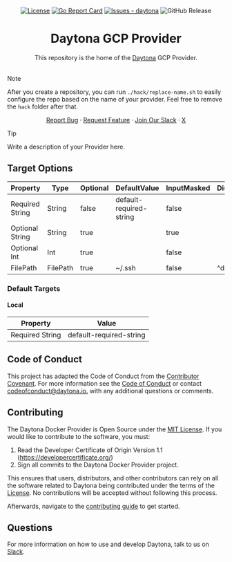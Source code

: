 <div align="center">

[![License](https://img.shields.io/badge/License-MIT-blue)](#license)
[![Go Report Card](https://goreportcard.com/badge/github.com/daytonaio/daytona-provider-gcp)](https://goreportcard.com/report/github.com/daytonaio/daytona-provider-gcp)
[![Issues - daytona](https://img.shields.io/github/issues/daytonaio/daytona-gcp-provider)](https://github.com/daytonaio/daytona-provider-gcp/issues)
![GitHub Release](https://img.shields.io/github/v/release/daytonaio/daytona-gcp-provider)

</div>


<h1 align="center">Daytona GCP Provider</h1>
<div align="center">
This repository is the home of the <a href="https://github.com/daytonaio/daytona">Daytona</a> GCP Provider.
</div>
</br>

> [!NOTE]
> After you create a repository, you can run `./hack/replace-name.sh` to easily configure the repo based on the name of your provider. Feel free to remove the `hack` folder after that.

<p align="center">
  <a href="https://github.com/daytonaio/daytona-provider-gcp/issues/new?assignees=&labels=bug&projects=&template=bug_report.md&title=%F0%9F%90%9B+Bug+Report%3A+">Report Bug</a>
    ·
  <a href="https://github.com/daytonaio/daytona-provider-gcp/issues/new?assignees=&labels=enhancement&projects=&template=feature_request.md&title=%F0%9F%9A%80+Feature%3A+">Request Feature</a>
    ·
  <a href="https://go.daytona.io/slack">Join Our Slack</a>
    ·
  <a href="https://x.com/Daytonaio">X</a>
</p>

> [!TIP]
> Write a description of your Provider here. 

## Target Options

| Property                	| Type     	| Optional 	| DefaultValue                	| InputMasked 	| DisabledPredicate 	|
|-------------------------	|----------	|----------	|-----------------------------	|-------------	|-------------------	|
| Required String         	| String   	| false    	| default-required-string     	| false       	|                   	|
| Optional String           | String   	| true     	|                             	| true         	|                   	|
| Optional Int             	| Int      	| true     	|                             	| false       	|                   	|
| FilePath                	| FilePath 	| true     	| ~/.ssh                        | false       	| ^default-target$    |

### Default Targets

#### Local
| Property        	| Value                       	|
|-----------------	|-----------------------------	|
| Required String 	| default-required-string      	|


## Code of Conduct

This project has adapted the Code of Conduct from the [Contributor Covenant](https://www.contributor-covenant.org/). For more information see the [Code of Conduct](CODE_OF_CONDUCT.md) or contact [codeofconduct@daytona.io.](mailto:codeofconduct@daytona.io) with any additional questions or comments.

## Contributing

The Daytona Docker Provider is Open Source under the [MIT License](LICENSE). If you would like to contribute to the software, you must:

1. Read the Developer Certificate of Origin Version 1.1 (https://developercertificate.org/)
2. Sign all commits to the Daytona Docker Provider project.

This ensures that users, distributors, and other contributors can rely on all the software related to Daytona being contributed under the terms of the [License](LICENSE). No contributions will be accepted without following this process.

Afterwards, navigate to the [contributing guide](CONTRIBUTING.md) to get started.

## Questions

For more information on how to use and develop Daytona, talk to us on
[Slack](https://go.daytona.io/slack).

